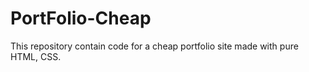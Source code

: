# PortFolio-Cheap
This repository contain code for a cheap portfolio site made with pure HTML, CSS.
